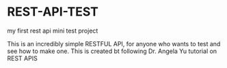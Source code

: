 # REST-API-TEST
my first rest api mini test project


This is an incredibly simple RESTFUL API, for anyone who wants to test and see how to make one. This is created bt following Dr. Angela Yu tutorial on REST APIS
